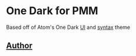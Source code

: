 # One Dark for PMM
Based off of Atom's One Dark [UI][one-dark-ui] and [syntax][one-dark-syntax] theme

[one-dark-ui]: https://github.com/atom/atom/tree/master/packages/one-dark-ui
[one-dark-syntax]: https://github.com/atom/atom/tree/master/packages/one-dark-syntax
<!-- ## Screenshots -->

## [Author](https://github.com/Charlie-Sumorok)
